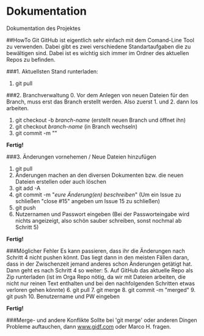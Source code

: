# Dokumentation
Dokumentation des Projektes

##HowTo Git
GitHub ist eigentlich sehr einfach mit dem Comand-Line Tool zu verwenden. Dabei gibt es zwei verschiedene Standartaufgaben die zu bewältigen sind.
Dabei ist es wichtig sich immer im Ordner des aktuellen Repos zu befinden.

###1. Aktuellsten Stand runterladen:
1. git pull

###2. Branchverwaltung
0. Vor dem Anlegen von neuen Dateien für den Branch, muss erst das Branch erstellt werden. Also zuerst 1. und 2. dann los arbeiten.
1. git checkout -b *branch-name* (erstellt neuen Branch und öffnet ihn)
2. git checkout *branch-name* (in Branch wechseln)
3. git commit -m ""

__Fertig!__

###3. Änderungen vornehemen / Neue Dateien hinzufügen
1. git pull
2. Änderungen machen an den diversen Dokumenten bzw. die neuen Dateien erstellen oder auch löschen
3. git add -A
4. git commit -m "*eure Änderung(en) beschreiben*" (Um ein Issue zu schließen "close #15" angeben um Issue 15 zu schließen)
5. git push
6. Nutzernamen und Passwort eingeben (Bei der Passworteingabe wird nichts angeizeigt, also schön sauber schreiben, sonst nochmal ab Schritt 5)

__Fertig!__

###Möglicher Fehler
Es kann passieren, dass ihr die Änderungen nach Schritt 4 nicht pushen könnt. Das liegt dann in den meisten Fällen daran, dass in der Zwischenzeit jemand anderes schon Änderungen getätigt hat. Dann geht es nach Schritt 4 so weiter:
5. Auf GitHub das aktuelle Repo als Zip runterladen (ist im Orga Repo nötig, da wir mit Dateien arbeiten, die nicht nur reinen Text enthalten und bei den nachfolgenden Schritten etwas verloren gehen könnte)
6. git pull
7. git merge
8. git commit -m "merged"
9. git push
10. Benutzername und PW eingeben

__Fertig!__

###Merge- und andere Konflikte
Sollte bei 'git merge' oder anderen Dingen Probleme auftauchen, dann www.gidf.com oder Marco H. fragen.
